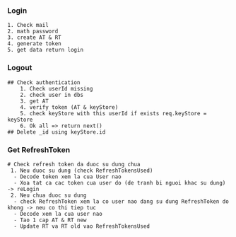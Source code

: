 
### Login
    1. Check mail
    2. math password
    3. create AT & RT
    4. generate token
    5. get data return login

### Logout 
    ## Check authentication 
        1. Check userId missing
        2. check user in dbs
        3. get AT
        4. verify token (AT & keyStore) 
        5. check keyStore with this userId if exists req.keyStore = keyStore
        6. Ok all => return next()
    ## Delete _id using keyStore.id


### Get RefreshToken
    # Check refresh token da duoc su dung chua
     1. Neu duoc su dung (check RefreshTokensUsed)
      - Decode token xem la cua User nao
      - Xoa tat ca cac token cua user do (de tranh bi nguoi khac su dung) -> reLogin
     2. Neu chua duoc su dung 
      - check RefreshToken xem la co user nao dang su dung RefreshToken do khong -> neu co thi tiep tuc
      - Decode xem la cua user nao
      - Tao 1 cap AT & RT new
      - Update RT va RT old vao RefreshTokensUsed

